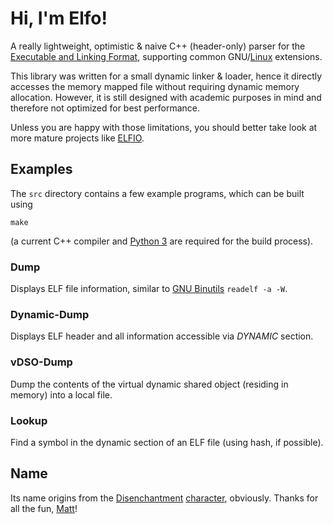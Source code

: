 Hi, I'm Elfo!
=============

A really lightweight, optimistic & naive C++ (header-only) parser for the [Executable and Linking Format](https://en.wikipedia.org/wiki/Executable_and_Linkable_Format), supporting common GNU/[Linux](https://refspecs.linuxfoundation.org/LSB_5.0.0/LSB-Core-generic/LSB-Core-generic/elf-generic.html) extensions.

This library was written for a small dynamic linker & loader, hence it directly accesses the memory mapped file without requiring dynamic memory allocation.
However, it is still designed with academic purposes in mind and therefore not optimized for best performance.

Unless you are happy with those limitations, you should better take look at more mature projects like [ELFIO](https://github.com/serge1/ELFIO).


Examples
--------

The `src` directory contains a few example programs, which can be built using

    make

(a current C++ compiler and [Python 3](https://www.python.org/) are required for the build process).

### Dump

Displays ELF file information, similar to [GNU Binutils](https://www.gnu.org/software/binutils/) `readelf -a -W`.

### Dynamic-Dump

Displays ELF header and all information accessible via *DYNAMIC* section.

### vDSO-Dump

Dump the contents of the virtual dynamic shared object (residing in memory) into a local file.

### Lookup

Find a symbol in the dynamic section of an ELF file (using hash, if possible).


Name
----

Its name origins from the [Disenchantment](https://en.wikipedia.org/wiki/Disenchantment_(TV_series)) [character](https://disenchantment.fandom.com/wiki/Elfo), obviously.
Thanks for all the fun, [Matt](https://en.wikipedia.org/wiki/Matt_Groening)!
